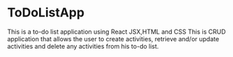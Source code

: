 # ToDoListApp
This is a to-do list application using React JSX,HTML and CSS
This is CRUD application that allows the user to create activities, retrieve and/or update activities and delete any activities from his to-do list.

